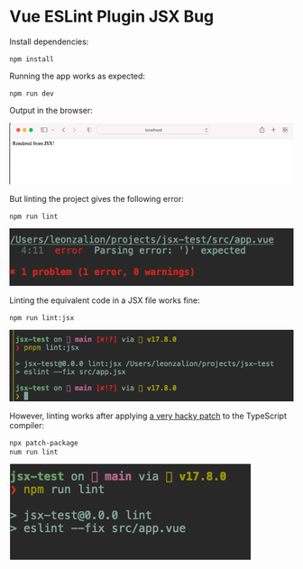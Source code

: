 # Vue ESLint Plugin JSX Bug

Install dependencies:
```shell
npm install
```

Running the app works as expected:

```shell
npm run dev
```

Output in the browser:

![works](works.png)

But linting the project gives the following error:

```shell
npm run lint
```

![parsing error](parsing-error.png)

Linting the equivalent code in a JSX file works fine:

```shell
npm run lint:jsx
```

![parsing works](parsing-works.png)

However, linting works after applying [a very hacky patch](https://github.com/leonzalion/vue-eslint-plugin-jsx-bug/blob/main/patches/typescript%2B4.6.3.patch) to the TypeScript compiler:

```shell
npx patch-package
num run lint
```

![parsing works patch](parsing-works-patch.png)


